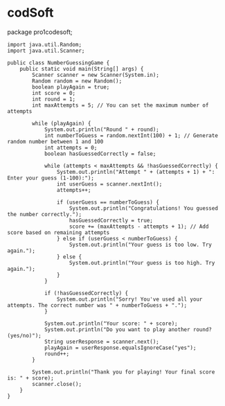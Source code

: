 # codSoft

package pro1codesoft;

	import java.util.Random;
	import java.util.Scanner;

	public class NumberGuessingGame {
	    public static void main(String[] args) {
	        Scanner scanner = new Scanner(System.in);
	        Random random = new Random();
	        boolean playAgain = true;
	        int score = 0;
	        int round = 1;
	        int maxAttempts = 5; // You can set the maximum number of attempts

	        while (playAgain) {
	            System.out.println("Round " + round);
	            int numberToGuess = random.nextInt(100) + 1; // Generate random number between 1 and 100
	            int attempts = 0;
	            boolean hasGuessedCorrectly = false;

	            while (attempts < maxAttempts && !hasGuessedCorrectly) {
	                System.out.println("Attempt " + (attempts + 1) + ": Enter your guess (1-100):");
	                int userGuess = scanner.nextInt();
	                attempts++;

	                if (userGuess == numberToGuess) {
	                    System.out.println("Congratulations! You guessed the number correctly.");
	                    hasGuessedCorrectly = true;
	                    score += (maxAttempts - attempts + 1); // Add score based on remaining attempts
	                } else if (userGuess < numberToGuess) {
	                    System.out.println("Your guess is too low. Try again.");
	                } else {
	                    System.out.println("Your guess is too high. Try again.");
	                }
	            }

	            if (!hasGuessedCorrectly) {
	                System.out.println("Sorry! You've used all your attempts. The correct number was " + numberToGuess + ".");
	            }

	            System.out.println("Your score: " + score);
	            System.out.println("Do you want to play another round? (yes/no)");
	            String userResponse = scanner.next();
	            playAgain = userResponse.equalsIgnoreCase("yes");
	            round++;
	        }

	        System.out.println("Thank you for playing! Your final score is: " + score);
	        scanner.close();
	    }
	}
